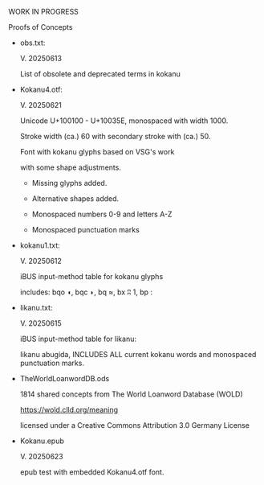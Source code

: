 WORK IN PROGRESS

Proofs of Concepts

- obs.txt:
  
  V. 20250613

  List of obsolete and deprecated terms in kokanu

- Kokanu4.otf:

  V. 20250621

  Unicode U+100100 - U+10035E, monospaced with width 1000.

  Stroke width (ca.) 60 with secondary stroke with (ca.) 50.

  Font with kokanu glyphs based on VSG's work

  with some shape adjustments.

  - Missing glyphs added.

  - Alternative shapes added.

  - Monospaced numbers 0-9 and letters A-Z
    
  - Monospaced punctuation marks

- kokanu1.txt: 

  V. 20250612

  iBUS input-method table for kokanu glyphs

  includes: bqo	◖, bqc	◗, bq	≈, bx	ʭ	1, bp	:
    
- likanu.txt:

  V. 20250615

  iBUS input-method table for likanu:

  likanu abugida, INCLUDES ALL current kokanu words
  and monospaced punctuation marks.

- TheWorldLoanwordDB.ods
  
  1814 shared concepts from The World Loanword Database (WOLD)
  
  https://wold.clld.org/meaning
  
  licensed under a Creative Commons Attribution 3.0 Germany License

- Kokanu.epub

  V. 20250623

  epub test with embedded Kokanu4.otf font.
 

